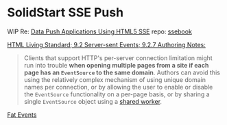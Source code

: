 # SolidStart SSE Push 
WIP Re: [Data Push Applications Using HTML5 SSE](https://play.google.com/store/books/details/Darren_Cook_Data_Push_Apps_with_HTML5_SSE?id=7gYiAwAAQBAJ) repo: [ssebook](https://github.com/DarrenCook/ssebook)

[HTML Living Standard; 9.2 Server-sent Events; 9.2.7 Authoring Notes:](https://html.spec.whatwg.org/multipage/server-sent-events.html#authoring-notes)
> Clients that support HTTP's per-server connection limitation might run into trouble **when opening multiple pages from a site if each page has an `EventSource` to the same domain**. Authors can avoid this using the relatively complex mechanism of using unique domain names per connection, or by allowing the user to enable or disable the `EventSource` functionality on a per-page basis, or by sharing a single `EventSource` object using a [shared worker](https://html.spec.whatwg.org/multipage/workers.html#sharedworkerglobalscope). 

[Fat Events](https://youtu.be/jdliXz70NtM?t=716)
